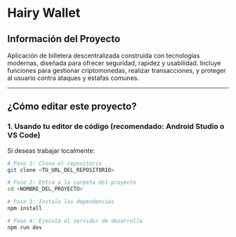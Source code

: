 # Hairy Wallet

## Información del Proyecto

Aplicación de billetera descentralizada construida con tecnologías modernas, diseñada para ofrecer seguridad, rapidez y usabilidad. Incluye funciones para gestionar criptomonedas, realizar transacciones, y proteger al usuario contra ataques y estafas comunes.

---

## ¿Cómo editar este proyecto?

### 1. Usando tu editor de código (recomendado: Android Studio o VS Code)

Si deseas trabajar localmente:

```bash
# Paso 1: Clona el repositorio
git clone <TU_URL_DEL_REPOSITORIO>

# Paso 2: Entra a la carpeta del proyecto
cd <NOMBRE_DEL_PROYECTO>

# Paso 3: Instala las dependencias
npm install

# Paso 4: Ejecuta el servidor de desarrollo
npm run dev
